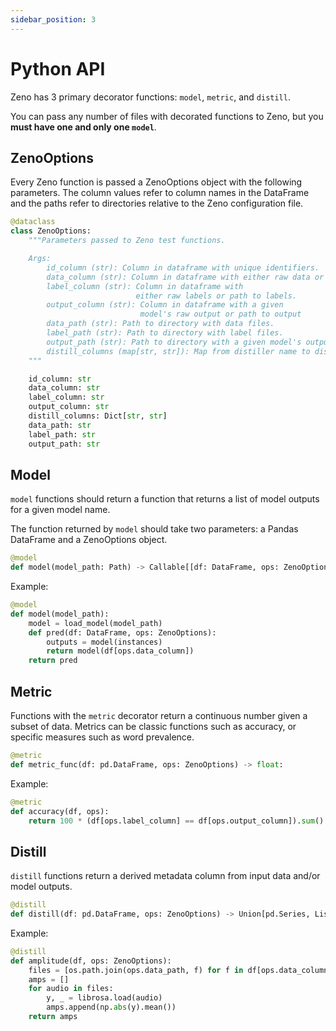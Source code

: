 ```yaml
---
sidebar_position: 3
---
```


# Python API

Zeno has 3 primary decorator functions: `model`, `metric`, and `distill`.

You can pass any number of files with decorated functions to Zeno, but you **must have one and only one `model`**.

## ZenoOptions

Every Zeno function is passed a ZenoOptions object with the following parameters.
The column values refer to column names in the DataFrame and the paths refer to directories relative to the Zeno configuration file.

```python
@dataclass
class ZenoOptions:
    """Parameters passed to Zeno test functions.

    Args:
        id_column (str): Column in dataframe with unique identifiers.
        data_column (str): Column in dataframe with either raw data or path to data.
        label_column (str): Column in dataframe with
                            either raw labels or path to labels.
        output_column (str): Column in dataframe with a given
                             model's raw output or path to output
        data_path (str): Path to directory with data files.
        label_path (str): Path to directory with label files.
        output_path (str): Path to directory with a given model's output.
        distill_columns (map[str, str]): Map from distiller name to distill column.
    """

    id_column: str
    data_column: str
    label_column: str
    output_column: str
    distill_columns: Dict[str, str]
    data_path: str
    label_path: str
    output_path: str
```

## Model

`model` functions should return a function that returns a list of model outputs for a given model name.

The function returned by `model` should take two parameters: a Pandas DataFrame and a ZenoOptions object.

```python
@model
def model(model_path: Path) -> Callable[[df: DataFrame, ops: ZenoOptions], Any[]]
```

Example:

```python title="Load mock model and return outputs"
@model
def model(model_path):
    model = load_model(model_path)
    def pred(df: DataFrame, ops: ZenoOptions):
        outputs = model(instances)
        return model(df[ops.data_column])
    return pred
```

## Metric

Functions with the `metric` decorator return a continuous number given a subset of data.
Metrics can be classic functions such as accuracy, or specific measures such as word prevalence.

```python
@metric
def metric_func(df: pd.DataFrame, ops: ZenoOptions) -> float:
```

Example:

```python title="Calculate accuracy of model"
@metric
def accuracy(df, ops):
    return 100 * (df[ops.label_column] == df[ops.output_column]).sum() / len(df)
```

## Distill

`distill` functions return a derived metadata column from input data and/or model outputs.

```python
@distill
def distill(df: pd.DataFrame, ops: ZenoOptions) -> Union[pd.Series, List]:
```

Example:

```python title="Get amplitude of sound file"
@distill
def amplitude(df, ops: ZenoOptions):
    files = [os.path.join(ops.data_path, f) for f in df[ops.data_column]]
    amps = []
    for audio in files:
        y, _ = librosa.load(audio)
        amps.append(np.abs(y).mean())
    return amps
```
